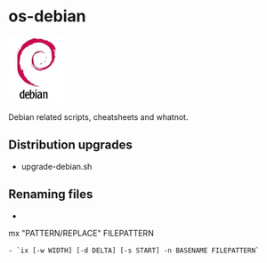 # os-debian
![](img/logo-debian.png)

Debian related scripts, cheatsheets and whatnot.

## Distribution upgrades
- upgrade-debian.sh

## Renaming files
- ``` bash
mx "PATTERN/REPLACE" FILEPATTERN
```
- `ix [-w WIDTH] [-d DELTA] [-s START] -n BASENAME FILEPATTERN`

